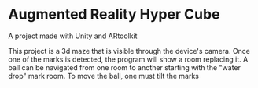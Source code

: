 # Augmented Reality Hyper Cube
A project made with Unity and ARtoolkit

This project is a 3d maze that is visible through the device's camera. 
Once one of the marks is detected, the program will show a room replacing it.
A ball can be navigated from one room to another starting with the "water drop" mark room.
To move the ball, one must tilt the marks
